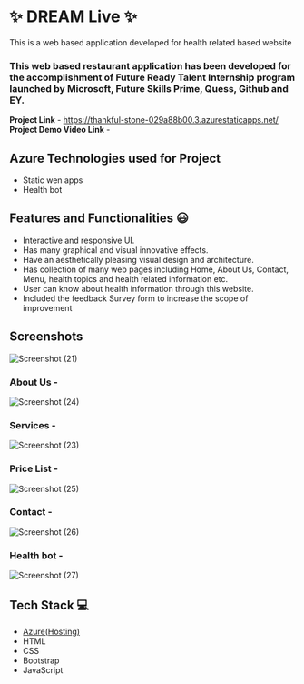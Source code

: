 # ✨ DREAM Live ✨

This is a web based application developed for health related based website

### This web based restaurant application has been developed for the accomplishment of Future Ready Talent Internship program launched by Microsoft, Future Skills Prime, Quess, Github and EY.


**Project Link** - https://thankful-stone-029a88b00.3.azurestaticapps.net/
**Project Demo Video Link** - 


## Azure Technologies used for Project
- Static wen apps
- Health bot


## Features and Functionalities 😃

- Interactive and responsive UI.
- Has many graphical and visual innovative effects.
- Have an aesthetically pleasing visual design and architecture.
- Has collection of many web pages including Home, About Us, Contact, Menu, health topics and health related information etc.
- User can know about health information through this website.
- Included the feedback Survey form to increase the scope of improvement 

## Screenshots

 
![Screenshot (21)](https://github.com/srujana2003/projectfrt/assets/130379010/a53bdd23-412b-4ec3-93cc-8dfda3e02162)
   

### About Us -


![Screenshot (24)](https://github.com/srujana2003/projectfrt/assets/130379010/8fc24173-8b47-4efc-be5f-a059b17aadc5)

### Services -


![Screenshot (23)](https://github.com/srujana2003/projectfrt/assets/130379010/c7036f1c-e2f5-4dd1-acc0-c32f349d708c)

### Price List -


![Screenshot (25)](https://github.com/srujana2003/projectfrt/assets/130379010/2b02b10e-3337-4f68-8a95-797b3f9bb00e)

### Contact -

![Screenshot (26)](https://github.com/srujana2003/projectfrt/assets/130379010/b52ac708-7077-464b-8e0f-c512db44b820)

### Health bot -

![Screenshot (27)](https://github.com/srujana2003/projectfrt/assets/130379010/49a27351-e4a8-404b-b67f-4686a844b2e3)

## Tech Stack 💻

- [Azure(Hosting)](https://azure.microsoft.com/en-in/features/azure-portal/)
- HTML
- CSS
- Bootstrap
- JavaScript
